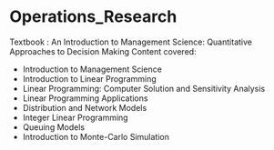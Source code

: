 # Operations_Research

Textbook : An Introduction to Management Science: Quantitative Approaches to Decision Making
Content covered:
- Introduction to Management Science
- Introduction to Linear Programming
- Linear Programming: Computer Solution and
Sensitivity Analysis
- Linear Programming Applications
- Distribution and Network Models
- Integer Linear Programming
- Queuing Models
- Introduction to Monte-Carlo Simulation
